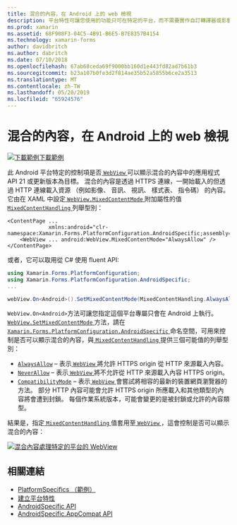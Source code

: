 ```yaml
---
title: 混合的內容，在 Android 上的 web 檢視
description: 平台特性可讓您使用的功能只可在特定的平台，而不需要實作自訂轉譯器或影響。 這篇文章說明如何使用 Android 平台專屬應用程式中 web 檢視中顯示混合的內容的目標 API 21 或更新版本。
ms.prod: xamarin
ms.assetid: 68F908F3-04C5-4B91-B6E5-B7E8357B4154
ms.technology: xamarin-forms
author: davidbritch
ms.author: dabritch
ms.date: 07/10/2018
ms.openlocfilehash: 67ab68ceda69f9000bb160d1e443fd82ad7b61b3
ms.sourcegitcommit: b23a107b0fe3d2f814ae35b52a5855b6ce2a3513
ms.translationtype: MT
ms.contentlocale: zh-TW
ms.lasthandoff: 05/20/2019
ms.locfileid: "65924576"
---
```

# <a name="webview-mixed-content-on-android"></a>混合的內容，在 Android 上的 web 檢視

[![下載範例](~/media/shared/download.png)下載範例](https://developer.xamarin.com/samples/xamarin-forms/UserInterface/PlatformSpecifics/)

此 Android 平台特定的控制項是否[ `WebView` ](xref:Xamarin.Forms.WebView)可以顯示混合的內容中的應用程式 API 21 或更新版本為目標。 混合的內容是透過 HTTPS 連線，一開始載入的但透過 HTTP 連線載入資源 （例如影像、 音訊、 視訊、 樣式表、 指令碼） 的內容。 它由在 XAML 中設定[ `WebView.MixedContentMode` ](xref:Xamarin.Forms.PlatformConfiguration.AndroidSpecific.WebView.MixedContentModeProperty)附加屬性的值[ `MixedContentHandling` ](xref:Xamarin.Forms.PlatformConfiguration.AndroidSpecific.MixedContentHandling)列舉型別：

```xaml
<ContentPage ...
             xmlns:android="clr-namespace:Xamarin.Forms.PlatformConfiguration.AndroidSpecific;assembly=Xamarin.Forms.Core">
    <WebView ... android:WebView.MixedContentMode="AlwaysAllow" />
</ContentPage>
```

或者，它可以取用從 C# 使用 fluent API:

```csharp
using Xamarin.Forms.PlatformConfiguration;
using Xamarin.Forms.PlatformConfiguration.AndroidSpecific;
...

webView.On<Android>().SetMixedContentMode(MixedContentHandling.AlwaysAllow);
```

`WebView.On<Android>`方法可讓您指定這個平台專屬只會在 Android 上執行。 [ `WebView.SetMixedContentMode` ](xref:Xamarin.Forms.PlatformConfiguration.AndroidSpecific.WebView.SetMixedContentMode(Xamarin.Forms.IPlatformElementConfiguration{Xamarin.Forms.PlatformConfiguration.Android,Xamarin.Forms.WebView},Xamarin.Forms.PlatformConfiguration.AndroidSpecific.MixedContentHandling))方法，請在[ `Xamarin.Forms.PlatformConfiguration.AndroidSpecific` ](xref:Xamarin.Forms.PlatformConfiguration.AndroidSpecific)命名空間，可用來控制是否可以顯示混合的內容，與[ `MixedContentHandling` ](xref:Xamarin.Forms.PlatformConfiguration.AndroidSpecific.MixedContentHandling)提供三個可能值的列舉型別：

- [`AlwaysAllow`](xref:Xamarin.Forms.PlatformConfiguration.AndroidSpecific.MixedContentHandling.AlwaysAllow) – 表示[ `WebView` ](xref:Xamarin.Forms.WebView)將允許 HTTPS origin 從 HTTP 來源載入內容。
- [`NeverAllow`](xref:Xamarin.Forms.PlatformConfiguration.AndroidSpecific.MixedContentHandling.NeverAllow) – 表示[ `WebView` ](xref:Xamarin.Forms.WebView)將不允許從 HTTP 來源載入內容 HTTPS origin。
- [`CompatibilityMode`](xref:Xamarin.Forms.PlatformConfiguration.AndroidSpecific.MixedContentHandling.CompatibilityMode) – 表示[ `WebView` ](xref:Xamarin.Forms.WebView)會嘗試將相容的最新的裝置網頁瀏覽器的方法。 部分 HTTP 內容可能會允許 HTTPS origin 所應載入和其他類型的內容將會遭到封鎖。 每個作業系統版本，可能會變更的是被封鎖或允許的內容類型。

結果是，指定[ `MixedContentHandling` ](xref:Xamarin.Forms.PlatformConfiguration.AndroidSpecific.MixedContentHandling)值套用至[ `WebView` ](xref:Xamarin.Forms.WebView)，這會控制是否可以顯示混合的內容：

[![混合內容處理特定的平台的 WebView](webview-mixed-content-images/webview-mixedcontent.png "混合內容處理特定的平台的 WebView")](webview-mixed-content-images/webview-mixedcontent-large.png#lightbox "WebView 混合內容處理特定的平台")

## <a name="related-links"></a>相關連結

- [PlatformSpecifics （範例）](https://developer.xamarin.com/samples/xamarin-forms/UserInterface/PlatformSpecifics/)
- [建立平台特性](~/xamarin-forms/platform/platform-specifics/index.md#creating-platform-specifics)
- [AndroidSpecific API](xref:Xamarin.Forms.PlatformConfiguration.AndroidSpecific)
- [AndroidSpecific.AppCompat API](xref:Xamarin.Forms.PlatformConfiguration.AndroidSpecific.AppCompat)
